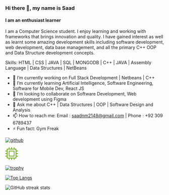 ### Hi there 👋, my name is Saad
#### I am an enthusiast learner
I am a Computer Science student. I enjoy learning and working with frameworks that brings innovation and quality. I have gained interest as well as learnt some amazing development skills including software development, web development, data base management, and all the primary C++ OOP and Data Structure development concepts.

Skills: HTML | CSS | JAVA | SQL | MONGODB | C++ | JAVA | Assembly Language | Data Structures | NetBeans

- 🔭 I’m currently working on Full Stack Development | Netbeans | C++ 
- 🌱 I’m currently learning Artificial Intelligence, Software Engineering, Software for Mobile Dev, React JS 
- 👯 I’m looking to collaborate on Software Development, Web development using Figma 
- 💬 Ask me about C++ | Data Structures | OOP | Software Design and Analysis 
- 📫 How to reach me: Email : saadnm2148@gmail.com | Phone : +92 309 6789437 
- ⚡ Fun fact: Gym Freak 


[<img src='https://cdn.jsdelivr.net/npm/simple-icons@3.0.1/icons/github.svg' alt='github' height='40'>](https://github.com/saad719)  

<a href='https://docs.github.com/en/developers'><img src='https://raw.githubusercontent.com/acervenky/animated-github-badges/master/assets/devbadge.gif' width='40' height='40'></a> 

[![trophy](https://github-profile-trophy.vercel.app/?username=saad719)](https://github.com/ryo-ma/github-profile-trophy)

[![Top Langs](https://github-readme-stats.vercel.app/api/top-langs/?username=saad719)](https://github.com/anuraghazra/github-readme-stats)

![GitHub streak stats](https://streak-stats.demolab.com/?user=saad719)  

